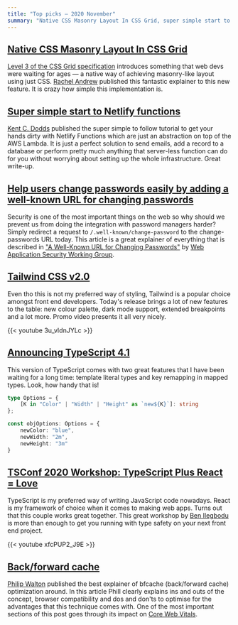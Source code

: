 ```yaml
---
title: "Top picks — 2020 November"
summary: "Native CSS Masonry Layout In CSS Grid, super simple start to Netlify functions, well-known URL for changing passwords, Tailwind CSS v2.0 arrived, TypeScript 4.1 finally there, typed React, back/forward cache and more…"
---
```


## [Native CSS Masonry Layout In CSS Grid](https://www.smashingmagazine.com/native-css-masonry-layout-css-grid/)

[Level 3 of the CSS Grid specification](https://drafts.csswg.org/css-grid-3/) introduces something that web devs were waiting for ages — a native way of achieving masonry-like layout using just CSS. [Rachel Andrew](https://twitter.com/rachelandrew) published this fantastic explainer to this new feature. It is crazy how simple this implementation is.

## [Super simple start to Netlify functions](https://kentcdodds.com/blog/super-simple-start-to-netlify-functions)

[Kent C. Dodds](https://twitter.com/kentcdodds/) published the super simple to follow tutorial to get your hands dirty with Netlify Functions which are just an abstraction on top of the AWS Lambda. It is just a perfect solution to send emails, add a record to a database or perform pretty much anything that server-less function can do for you without worrying about setting up the whole infrastructure. Great write-up.

## [Help users change passwords easily by adding a well-known URL for changing passwords](https://web.dev/change-password-url/)

Security is one of the most important things on the web so why should we prevent us from doing the integration with password managers harder? Simply redirect a request to `/.well-known/change-password` to the change-passwords URL today. This article is a great explainer of everything that is described in ["A Well-Known URL for Changing Passwords"](https://w3c.github.io/webappsec-change-password-url/) by [Web Application Security Working Group](https://github.com/w3c/webappsec).

## [Tailwind CSS v2.0](https://blog.tailwindcss.com/tailwindcss-v2)

Even tho this is not my preferred way of styling, Tailwind is a popular choice amongst front end developers. Today's release brings a lot of new features to the table: new colour palette, dark mode support, extended breakpoints and a lot more. Promo video presents it all very nicely.

{{< youtube 3u_vIdnJYLc >}}

## [Announcing TypeScript 4.1](https://devblogs.microsoft.com/typescript/announcing-typescript-4-1/)

This version of TypeScript comes with two great features that I have been waiting for a long time: template literal types and key remapping in mapped types. Look, how handy that is!

```ts
type Options = {
    [K in "Color" | "Width" | "Height" as `new${K}`]: string
};

const objOptions: Options = {
    newColor: "blue",
    newWidth: "2m",
    newHeight: "3m"
}
```

## [TSConf 2020 Workshop: TypeScript Plus React = Love](https://youtu.be/xfcPUP2_J9E)

TypeScript is my preferred way of writing JavaScript code nowadays. React is my framework of choice when it comes to making web apps. Turns out that this couple works great together. This great workshop by [Ben Ilegbodu](https://twitter.com/benmvp) is more than enough to get you running with type safety on your next front end project. 

{{< youtube xfcPUP2_J9E >}}

## [Back/forward cache](https://web.dev/bfcache/)

[Philip Walton](https://twitter.com/philwalton) published the best explainer of bfcache (back/forward cache) optimization around. In this article Phill clearly explains ins and outs of the concept, browser compatibility and dos and don'ts to optimise for the advantages that this technique comes with. One of the most important sections of this post goes through its impact on [Core Web Vitals](https://web.dev/vitals/).
